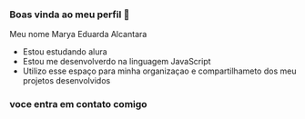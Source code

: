 ### Boas vinda ao meu perfil 🍒

Meu nome Marya Eduarda Alcantara

- Estou estudando alura
- Estou me desenvolverdo na linguagem JavaScript
- Utilizo esse espaço para minha organizaçao e compartilhameto dos meu projetos desenvolvidos

### voce entra em contato comigo 
